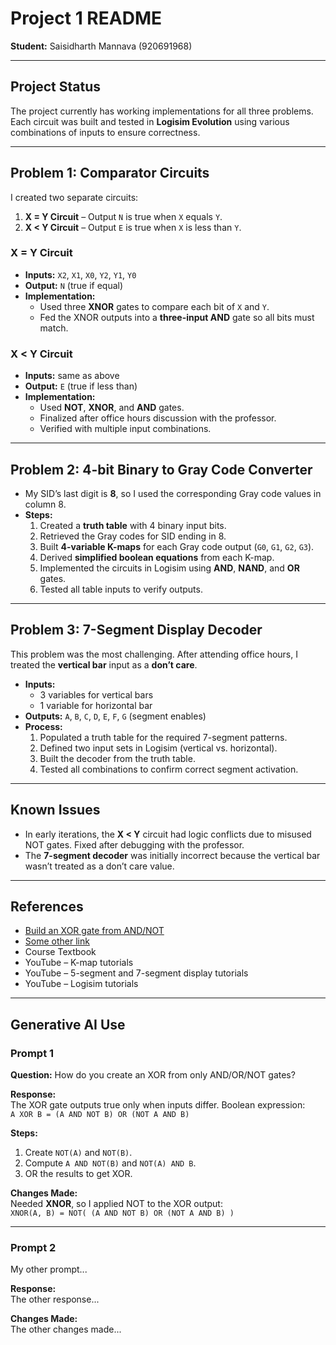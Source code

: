 # Project 1 README

**Student:** Saisidharth Mannava (920691968)

---

## Project Status
The project currently has working implementations for all three problems. Each circuit was built and tested in **Logisim Evolution** using various combinations of inputs to ensure correctness.

---

## Problem 1: Comparator Circuits

I created two separate circuits:
1. **X = Y Circuit** – Output `N` is true when `X` equals `Y`.
2. **X < Y Circuit** – Output `E` is true when `X` is less than `Y`.

### X = Y Circuit
- **Inputs:** `X2`, `X1`, `X0`, `Y2`, `Y1`, `Y0`  
- **Output:** `N` (true if equal)  
- **Implementation:**
  - Used three **XNOR** gates to compare each bit of `X` and `Y`.
  - Fed the XNOR outputs into a **three-input AND** gate so all bits must match.

### X < Y Circuit
- **Inputs:** same as above  
- **Output:** `E` (true if less than)  
- **Implementation:**
  - Used **NOT**, **XNOR**, and **AND** gates.
  - Finalized after office hours discussion with the professor.
  - Verified with multiple input combinations.

---

## Problem 2: 4-bit Binary to Gray Code Converter

- My SID’s last digit is **8**, so I used the corresponding Gray code values in column 8.
- **Steps:**
  1. Created a **truth table** with 4 binary input bits.
  2. Retrieved the Gray codes for SID ending in 8.
  3. Built **4-variable K-maps** for each Gray code output (`G0`, `G1`, `G2`, `G3`).
  4. Derived **simplified boolean equations** from each K-map.
  5. Implemented the circuits in Logisim using **AND**, **NAND**, and **OR** gates.
  6. Tested all table inputs to verify outputs.

---

## Problem 3: 7-Segment Display Decoder

This problem was the most challenging. After attending office hours, I treated the **vertical bar** input as a **don’t care**.

- **Inputs:**
  - 3 variables for vertical bars
  - 1 variable for horizontal bar
- **Outputs:** `A`, `B`, `C`, `D`, `E`, `F`, `G` (segment enables)
- **Process:**
  1. Populated a truth table for the required 7-segment patterns.
  2. Defined two input sets in Logisim (vertical vs. horizontal).
  3. Built the decoder from the truth table.
  4. Tested all combinations to confirm correct segment activation.

---

## Known Issues
- In early iterations, the **X < Y** circuit had logic conflicts due to misused NOT gates. Fixed after debugging with the professor.
- The **7-segment decoder** was initially incorrect because the vertical bar wasn’t treated as a don’t care value.

---

## References
- [Build an XOR gate from AND/NOT](https://electronics.stackexchange.com/questions/487529/build-an-xor-gate-from-and-not)
- [Some other link](https://stackoverflow.com)
- Course Textbook
- YouTube – K-map tutorials
- YouTube – 5-segment and 7-segment display tutorials
- YouTube – Logisim tutorials

---

## Generative AI Use

### Prompt 1
**Question:** How do you create an XOR from only AND/OR/NOT gates?

**Response:**  
The XOR gate outputs true only when inputs differ. Boolean expression:  
`A XOR B = (A AND NOT B) OR (NOT A AND B)`

**Steps:**
1. Create `NOT(A)` and `NOT(B)`.
2. Compute `A AND NOT(B)` and `NOT(A) AND B`.
3. OR the results to get XOR.

**Changes Made:**  
Needed **XNOR**, so I applied NOT to the XOR output:  
`XNOR(A, B) = NOT( (A AND NOT B) OR (NOT A AND B) )`

---

### Prompt 2
My other prompt...

**Response:**  
The other response...

**Changes Made:**  
The other changes made...
